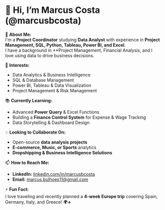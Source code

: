 # 👋 Hi, I’m Marcus Costa (@marcusbcosta)

🚀 **About Me:**  
I'm a **Project Coordinator** studying **Data Analyst** with experience in **Project Management, SQL, Python, Tableau, Power BI, and Excel**.  
I have a background in **Project Management, Financial Analysis, and I love using data to drive business decisions.  

🎯 **Interests:**  
- Data Analytics & Business Intelligence  
- SQL & Database Management  
- Power BI, Tableau & Data Visualization  
- Project Management & Risk Management  

📚 **Currently Learning:**  
- Advanced **Power Query** & Excel Functions  
- Building a **Finance Control System** for Expense & Wage Tracking  
- Data Storytelling & Dashboard Design  

💡 **Looking to Collaborate On:**  
- Open-source **data analysis projects**  
- **E-commerce, Music, or Sports** analytics  
- **Dropshipping & Business Intelligence Solutions**  

📫 **How to Reach Me:**  
- **LinkedIn:** [linkedin.com/in/marcusbcosta](#) 
- **Email:** marcus.bulhoes11@gmail.com  

⚡ **Fun Fact:**  
I love traveling and recently planned a **4-week Europe trip** covering Spain, Germany, Italy, and Greece! 🌍✈️  


<!---
marcusbcosta/marcusbcosta is a ✨ special ✨ repository because its `README.md` (this file) appears on your GitHub profile.
You can click the Preview link to take a look at your changes.
--->
